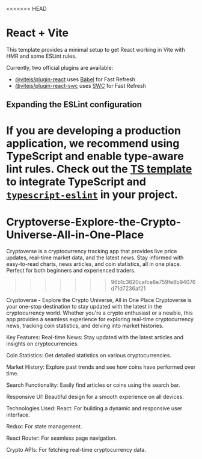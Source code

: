 <<<<<<< HEAD
# React + Vite

This template provides a minimal setup to get React working in Vite with HMR and some ESLint rules.

Currently, two official plugins are available:

- [@vitejs/plugin-react](https://github.com/vitejs/vite-plugin-react/blob/main/packages/plugin-react/README.md) uses [Babel](https://babeljs.io/) for Fast Refresh
- [@vitejs/plugin-react-swc](https://github.com/vitejs/vite-plugin-react-swc) uses [SWC](https://swc.rs/) for Fast Refresh

## Expanding the ESLint configuration

If you are developing a production application, we recommend using TypeScript and enable type-aware lint rules. Check out the [TS template](https://github.com/vitejs/vite/tree/main/packages/create-vite/template-react-ts) to integrate TypeScript and [`typescript-eslint`](https://typescript-eslint.io) in your project.
=======
# Cryptoverse-Explore-the-Crypto-Universe-All-in-One-Place
Cryptoverse is a cryptocurrency tracking app that provides live price updates, real-time market data, and the latest news. Stay informed with easy-to-read charts, news articles, and coin statistics, all in one place. Perfect for both beginners and experienced traders.
>>>>>>> 96b1c3620cafce8e759fe8b94076d71d7236af21


Cryptoverse - Explore the Crypto Universe, All in One Place
Cryptoverse is your one-stop destination to stay updated with the latest in the cryptocurrency world. Whether you're a crypto enthusiast or a newbie, this app provides a seamless experience for exploring real-time cryptocurrency news, tracking coin statistics, and delving into market histories.

Key Features:
Real-time News: Stay updated with the latest articles and insights on cryptocurrencies.

Coin Statistics: Get detailed statistics on various cryptocurrencies.

Market History: Explore past trends and see how coins have performed over time.

Search Functionality: Easily find articles or coins using the search bar.

Responsive UI: Beautiful design for a smooth experience on all devices.

Technologies Used:
React: For building a dynamic and responsive user interface.

Redux: For state management.

React Router: For seamless page navigation.

Crypto APIs: For fetching real-time cryptocurrency data.